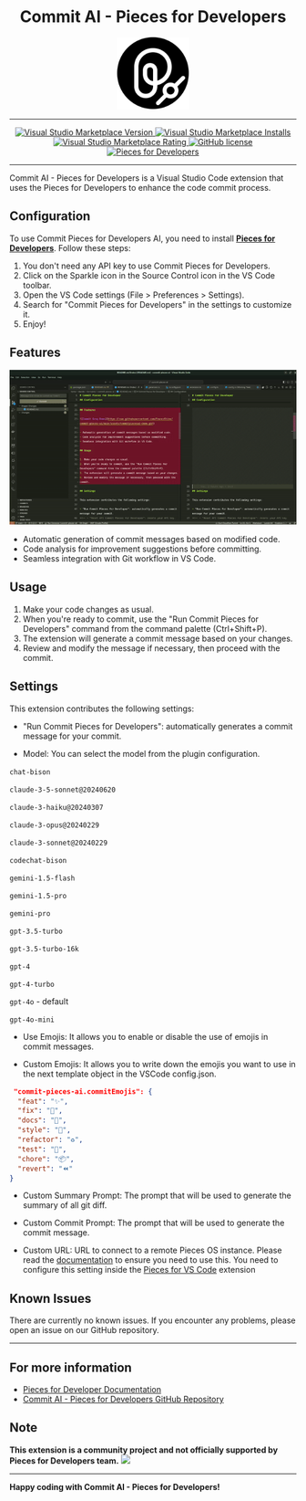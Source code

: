 <link href="./assets/readme.css" rel="stylesheet"></link> 
<div align="center">

# Commit AI - Pieces for Developers

<img src="assets/icon.png" width="25%">

---

  <a href="https://marketplace.visualstudio.com/items?itemName=DavideLadisa.commit-pieces-ai">
    <img src="https://img.shields.io/visual-studio-marketplace/v/DavideLadisa.commit-pieces-ai?style=for-the-badge" alt="Visual Studio Marketplace Version">
  </a>
  <a href="https://marketplace.visualstudio.com/items?itemName=DavideLadisa.commit-pieces-ai">
    <img src="https://img.shields.io/visual-studio-marketplace/i/DavideLadisa.commit-pieces-ai?style=for-the-badge" alt="Visual Studio Marketplace Installs">
  </a>
  <a href="https://marketplace.visualstudio.com/items?itemName=DavideLadisa.commit-pieces-ai">
    <img src="https://img.shields.io/visual-studio-marketplace/r/DavideLadisa.commit-pieces-ai?style=for-the-badge" alt="Visual Studio Marketplace Rating">
  </a>
  <a href="https://github.com/FrancoStino/commit-pieces-ai/blob/main/LICENSE">
    <img src="https://img.shields.io/github/license/FrancoStino/commit-pieces-ai?style=for-the-badge" alt="GitHub license">
  </a>
  <a href="https://pieces.app/">
    <img src="https://img.shields.io/badge/pieces-for%20developers-191919?style=for-the-badge&logo=data%3Aimage%2Fpng%3Bbase64%2CiVBORw0KGgoAAAANSUhEUgAAABQAAAAUCAQAAAAngNWGAAAB3UlEQVQoz11TTWgTQRj9IGya7UpEPMVuLagYkQr%20QOpRtOBJBBc8eyqCIHgrrYRiipeCCF715E2rULEU3cZWIqXUCtp68Kg0a8EF0WgS7TrveZidZDff6c03b773zTdvROJwxBusToXv%20Y8kqcKNWsUbcqQnhrN%20OWqyJ6KWXznWl6CV8sFLs6nYYAOqQ64vlfaYalbwQif%2F8g6KyDDDI5jBn5j6dXmkT0Tysj6pEy2eR4F3sYmPuIcBnoXpZXXaEbmyL%2FqllzdwEAGM5DaLuG5WratDUr2p8Q%2FafIbkVXzY%2FB7j2rSEbzVcQp5tfsElnMYsSHKHe7EQHw03hTsazilXkRcxigpy3AIJunhsNJQYoSfKVeBR9RCkjTcgt2Bxo9NMh%2FiIriJP4AGIfvWa5DWcRLfpjvSschU5hlG00a8WOAGHK12eknBNo6fKVWSdh3gAGea4H4uJGYQfpDah4XM1oEjyJ%20%2FDwm20Uq9euyVjhahBkqvIcRsk%20RkZfkpNNGp6g%20LIq3FthlM4gxUsYwTnkOJxfSovInLcCudJss4LyMLGZXxL0YLF4ayx2a5gXiebaKeLse6XdiccediaGzfmSPT22y8Xsz0et8UrVCeDtXiuUfiuWvbc7lf4Dx%2FMT2rumNvaAAAAAElFTkSuQmCC" alt="Pieces for Developers">
  </a>
  
</div>

---

Commit AI - Pieces for Developers is a Visual Studio Code extension that uses the Pieces for Developers to enhance the code commit process.

## Configuration

To use Commit Pieces for Developers AI, you need to install **[Pieces for Developers](https://pieces.app/)**. Follow these steps:

1. You don't need any API key to use Commit Pieces for Developers.
2. Click on the Sparkle icon in the Source Control icon in the VS Code toolbar.
3. Open the VS Code settings (File > Preferences > Settings).
4. Search for "Commit Pieces for Developers" in the settings to customize it.
5. Enjoy!

## Features

![Commit Groq Demo](assets/commitpiecesai-demo.gif)

-   Automatic generation of commit messages based on modified code.
-   Code analysis for improvement suggestions before committing.
-   Seamless integration with Git workflow in VS Code.

## Usage

1. Make your code changes as usual.
2. When you're ready to commit, use the "Run Commit Pieces for Developers" command from the command palette (Ctrl+Shift+P).
3. The extension will generate a commit message based on your changes.
4. Review and modify the message if necessary, then proceed with the commit.

## Settings

This extension contributes the following settings:

-   "Run Commit Pieces for Developers": automatically generates a commit message for your commit.

-   Model: You can select the model from the plugin configuration.

`chat-bison`

`claude-3-5-sonnet@20240620`

`claude-3-haiku@20240307`

`claude-3-opus@20240229`

`claude-3-sonnet@20240229`

`codechat-bison`

`gemini-1.5-flash`

`gemini-1.5-pro`

`gemini-pro`

`gpt-3.5-turbo`

`gpt-3.5-turbo-16k`

`gpt-4`

`gpt-4-turbo`

`gpt-4o` - default

`gpt-4o-mini`

-   Use Emojis: It allows you to enable or disable the use of emojis in commit messages.

-   Custom Emojis: It allows you to write down the emojis you want to use in the next template object in the VSCode config.json.

```json
 "commit-pieces-ai.commitEmojis": {
  "feat": "✨",
  "fix": "🐛",
  "docs": "📝",
  "style": "💎",
  "refactor": "♻️",
  "test": "🧪",
  "chore": "📦",
  "revert": "⏪"
}
```

-   Custom Summary Prompt: The prompt that will be used to generate the summary of all git diff.

-   Custom Commit Prompt: The prompt that will be used to generate the commit message.

-   Custom URL: URL to connect to a remote Pieces OS instance. Please read the [documentation](https://docs.pieces.app/product-highlights-and-benefits/connecting-to-a-remote-pieces-os-instance) to ensure you need to use this. You need to configure this setting inside the [Pieces for VS Code](https://marketplace.visualstudio.com/items?itemName=MeshIntelligentTechnologiesInc.pieces-vscode) extension

## Known Issues

There are currently no known issues. If you encounter any problems, please open an issue on our GitHub repository.

---

## For more information

-   [Pieces for Developer Documentation](https://docs.pieces.app/)
-   [Commit AI - Pieces for Developers GitHub Repository](https://github.com/FrancoStino/commit-pieces-ai)

## Note

**This extension is a community project and not officially supported by Pieces for Developers team.** <img src="https://cdn.discordapp.com/emojis/1099134036481413140.gif?size=40">

---

**Happy coding with Commit AI - Pieces for Developers!**
